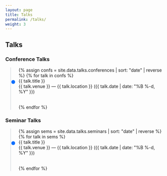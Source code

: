```yaml
---
layout: page
title: Talks
permalink: /talks/
weight: 3
---
```


<h2 class="mb-4">Talks</h2>

<style>
.timeline {
  position: relative;
  border-left: 2px solid #dee2e6;
  margin-left: 1rem;
  padding-left: 1.5rem;
}
.timeline::before {
  content: "";
  position: absolute;
  left: -7px;
  top: 0;
  bottom: 0;
  width: 14px;
  border-radius: 50%;
}
.timeline-item {
  position: relative;
  margin-bottom: 2rem;
}
.timeline-item::before {
  content: "";
  position: absolute;
  left: -23px;
  top: 6px;
  width: 12px;
  height: 12px;
  background-color: #0d6efd; /* Bootstrap primary */
  border-radius: 50%;
}
</style>

<h3 class="mt-4">Conference Talks</h3>
<div class="timeline">
  {% assign confs = site.data.talks.conferences | sort: "date" | reverse %}
  {% for talk in confs %}
    <div class="timeline-item">
      <div class="fw-bold">{{ talk.title }}</div>
      <div class="text-muted small">
        {{ talk.venue }} — {{ talk.location }}  
        ({{ talk.date | date: "%B %-d, %Y" }})
      </div>
    </div>
  {% endfor %}
</div>

<h3 class="mt-4">Seminar Talks</h3>
<div class="timeline">
  {% assign sems = site.data.talks.seminars | sort: "date" | reverse %}
  {% for talk in sems %}
    <div class="timeline-item">
      <div class="fw-bold">{{ talk.title }}</div>
      <div class="text-muted small">
        {{ talk.venue }} — {{ talk.location }}  
        ({{ talk.date | date: "%B %-d, %Y" }})
      </div>
    </div>
  {% endfor %}
</div>